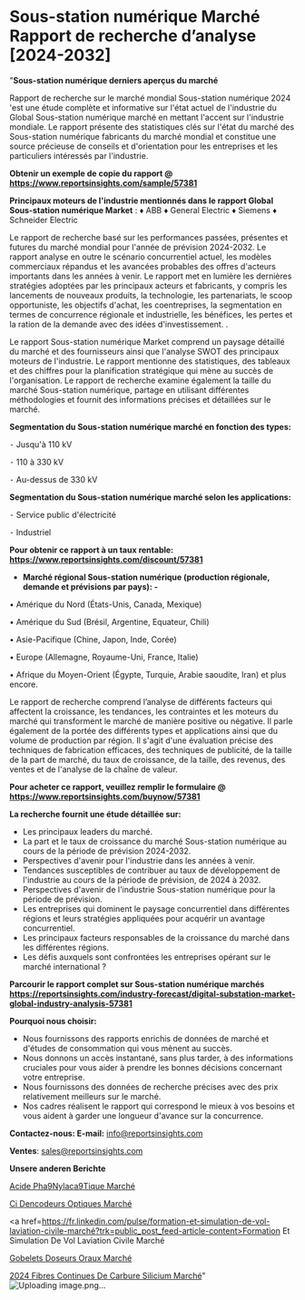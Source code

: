 # Sous-station numérique Marché Rapport de recherche d’analyse [2024-2032]

"<strong>Sous-station numérique derniers aperçus du marché</strong>

Rapport de recherche sur le marché mondial Sous-station numérique 2024 'est une étude complète et informative sur l'état actuel de l'industrie du Global Sous-station numérique marché en mettant l'accent sur l'industrie mondiale. Le rapport présente des statistiques clés sur l'état du marché des Sous-station numérique fabricants du marché mondial et constitue une source précieuse de conseils et d'orientation pour les entreprises et les particuliers intéressés par l'industrie.

<strong>Obtenir un exemple de copie du rapport @ <a href=https://www.reportsinsights.com/sample/57381>https://www.reportsinsights.com/sample/57381</a></strong>

<strong>Principaux moteurs de l'industrie mentionnés dans le rapport Global Sous-station numérique Market</strong> :
♦ ABB
♦ General Electric
♦ Siemens
♦ Schneider Electric

Le rapport de recherche basé sur les performances passées, présentes et futures du marché mondial pour l'année de prévision 2024-2032. Le rapport analyse en outre le scénario concurrentiel actuel, les modèles commerciaux répandus et les avancées probables des offres d'acteurs importants dans les années à venir. Le rapport met en lumière les dernières stratégies adoptées par les principaux acteurs et fabricants, y compris les lancements de nouveaux produits, la technologie, les partenariats, le scoop opportuniste, les objectifs d'achat, les coentreprises, la segmentation en termes de concurrence régionale et industrielle, les bénéfices, les pertes et la ration de la demande avec des idées d'investissement. .

Le rapport Sous-station numérique Market comprend un paysage détaillé du marché et des fournisseurs ainsi que l'analyse SWOT des principaux moteurs de l'industrie. Le rapport mentionne des statistiques, des tableaux et des chiffres pour la planification stratégique qui mène au succès de l'organisation. Le rapport de recherche examine également la taille du marché Sous-station numérique, partage en utilisant différentes méthodologies et fournit des informations précises et détaillées sur le marché.

<strong>Segmentation du Sous-station numérique marché en fonction des types:</strong>


⁃ Jusqu'à 110 kV

⁃ 110 à 330 kV

⁃ Au-dessus de 330 kV

<strong>Segmentation du Sous-station numérique marché selon les applications:</strong>


⁃ Service public d'électricité

⁃ Industriel

<strong>Pour obtenir ce rapport à un taux rentable: <a href=https://www.reportsinsights.com/discount/57381>https://www.reportsinsights.com/discount/57381</a></strong>
<ul>
  <li><strong>Marché régional Sous-station numérique (production régionale, demande et prévisions par pays): -</strong></li>
</ul>
• Amérique du Nord (États-Unis, Canada, Mexique)

• Amérique du Sud (Brésil, Argentine, Equateur, Chili)

• Asie-Pacifique (Chine, Japon, Inde, Corée)

• Europe (Allemagne, Royaume-Uni, France, Italie)

• Afrique du Moyen-Orient (Égypte, Turquie, Arabie saoudite, Iran) et plus encore.

Le rapport de recherche comprend l’analyse de différents facteurs qui affectent la croissance, les tendances, les contraintes et les moteurs du marché qui transforment le marché de manière positive ou négative. Il parle également de la portée des différents types et applications ainsi que du volume de production par région. Il s'agit d'une évaluation précise des techniques de fabrication efficaces, des techniques de publicité, de la taille de la part de marché, du taux de croissance, de la taille, des revenus, des ventes et de l'analyse de la chaîne de valeur.

<strong>Pour acheter ce rapport, veuillez remplir le formulaire @   <a href=https://www.reportsinsights.com/buynow/57381>https://www.reportsinsights.com/buynow/57381</a></strong>

<strong>La recherche fournit une étude détaillée sur:</strong>
<ul>
  <li>Les principaux leaders du marché.</li>
  <li>La part et le taux de croissance du marché Sous-station numérique au cours de la période de prévision 2024-2032.</li>
  <li>Perspectives d'avenir pour l'industrie dans les années à venir.</li>
  <li>Tendances susceptibles de contribuer au taux de développement de l'industrie au cours de la période de prévision, de 2024 à 2032.</li>
  <li>Perspectives d'avenir de l'industrie Sous-station numérique pour la période de prévision.</li>
  <li>Les entreprises qui dominent le paysage concurrentiel dans différentes régions et leurs stratégies appliquées pour acquérir un avantage concurrentiel.</li>
  <li>Les principaux facteurs responsables de la croissance du marché dans les différentes régions.</li>
  <li>Les défis auxquels sont confrontées les entreprises opérant sur le marché international ?</li>
</ul>

<strong>Parcourir le rapport complet sur Sous-station numérique marchés <a href=https://reportsinsights.com/industry-forecast/digital-substation-market-global-industry-analysis-57381>https://reportsinsights.com/industry-forecast/digital-substation-market-global-industry-analysis-57381</a></strong>

<strong>Pourquoi nous choisir:</strong>
<ul>
  <li>Nous fournissons des rapports enrichis de données de marché et d'études de consommation qui vous mènent au succès.</li>
  <li>Nous donnons un accès instantané, sans plus tarder, à des informations cruciales pour vous aider à prendre les bonnes décisions concernant votre entreprise.</li>
  <li>Nous fournissons des données de recherche précises avec des prix relativement meilleurs sur le marché.</li>
  <li>Nos cadres réalisent le rapport qui correspond le mieux à vos besoins et vous aident à garder une longueur d'avance sur la concurrence.</li>
</ul>
<strong>Contactez-nous:
</strong><strong>E-mail:</strong> <a href=mailto:info@reportsinsights.com>info@reportsinsights.com</a>

<strong>Ventes</strong>: <a href=mailto:sales@reportsinsights.com>sales@reportsinsights.com</a>

<strong>Unsere anderen Berichte</strong>

<a href=https://www.linkedin.com/pulse/acide-ph%C3%A9nylac%C3%A9tique-march%C3%A9-2024-2032-part-r4cxe/>Acide Pha9Nylaca9Tique Marché</a>

<a href=https://www.linkedin.com/pulse/ci-dencodeurs-optiques-marché-analyse-des-applications-mghbc/>Ci Dencodeurs Optiques Marché</a>

<a href=https://fr.linkedin.com/pulse/formation-et-simulation-de-vol-laviation-civile-marché?trk=public_post_feed-article-content>Formation Et Simulation De Vol Laviation Civile Marché</a>

<a href=https://www.linkedin.com/pulse/gobelets-doseurs-oraux-march%C3%A9-segmentation-tendances-l992f/>Gobelets Doseurs Oraux Marché</a>

<a href=https://www.linkedin.com/pulse/2024-fibres-continues-de-carbure-silicium-march%C3%A9-un2gc/>2024 Fibres Continues De Carbure Silicium Marché</a>"
![Uploading image.png…]()
